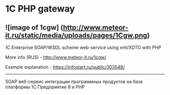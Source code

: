 # 1C PHP gateway 

![image of 1cgw] (http://www.meteor-it.ru/static/media/uploads/pages/1Cgw.png)
---
1C Enterprise SOAP/WSDL scheme web-service using xml/XDTO with PHP 

More info (RUS) - http://www.meteor-it.ru/1cgw/ 

Example explanation - https://infostart.ru/public/303548/ 

---

SOAP веб-сервис интеграции программных продуктов на базе платформы 1С:Предприятие 8 и PHP 
